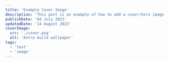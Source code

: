 ```yaml
---
title: 'Example Cover Image'
description: 'This post is an example of how to add a cover/hero image'
publishDate: '04 July 2023'
updatedDate: '14 August 2023'
coverImage:
  src: './cover.png'
  alt: 'Astro build wallpaper'
tags:
  - 'test'
  - 'image'
---
```

